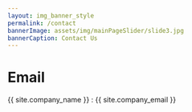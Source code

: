 ```yaml
---
layout: img_banner_style
permalink: /contact
bannerImage: assets/img/mainPageSlider/slide3.jpg
bannerCaption: Contact Us
---
```


# Email

{{ site.company_name }} : {{ site.company_email }}
